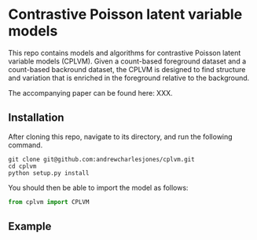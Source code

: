 # Contrastive Poisson latent variable models

This repo contains models and algorithms for contrastive Poisson latent variable models (CPLVM). Given a count-based foreground dataset and a count-based backround dataset, the CPLVM is designed to find structure and variation that is enriched in the foreground relative to the background.


The accompanying paper can be found here: XXX.

## Installation

After cloning this repo, navigate to its directory, and run the following command.
```
git clone git@github.com:andrewcharlesjones/cplvm.git
cd cplvm
python setup.py install
```

You should then be able to import the model as follows:
```python
from cplvm import CPLVM
```
## Example

